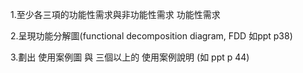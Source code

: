 1.至少各三項的功能性需求與非功能性需求 功能性需求

2.呈現功能分解圖(functional decomposition diagram, FDD 如ppt p38)

3.劃出 使用案例圖 與 三個以上的 使用案例說明 (如 ppt p 44)
